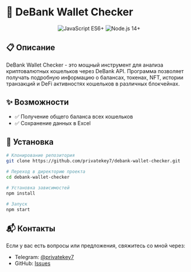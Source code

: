 # 🔎 DeBank Wallet Checker

<div align="center">
  <img src="https://img.shields.io/badge/JavaScript-ES6+-yellow.svg" alt="JavaScript ES6+"/>
  <img src="https://img.shields.io/badge/Node.js-14+-green.svg" alt="Node.js 14+"/>
</div>

## 📋 Описание

DeBank Wallet Checker - это мощный инструмент для анализа криптовалютных кошельков через DeBank API. Программа позволяет получать подробную информацию о балансах, токенах, NFT, истории транзакций и DeFi активностях кошельков в различных блокчейнах.

## ✨ Возможности

- ✅ Получение общего баланса всех кошельков
- ✅ Сохранение данных в Excel

## 🚀 Установка

```bash
# Клонирование репозитория
git clone https://github.com/privatekey7/debank-wallet-checker.git

# Переход в директорию проекта
cd debank-wallet-checker

# Установка зависимостей
npm install

# Запуск
npm start
```
## 📬 Контакты

Если у вас есть вопросы или предложения, свяжитесь со мной через:
- Telegram: [@privatekey7](https://t.me/privatekey7)
- GitHub: [Issues](https://github.com/privatekey7/debank-wallet-checker/issues)
